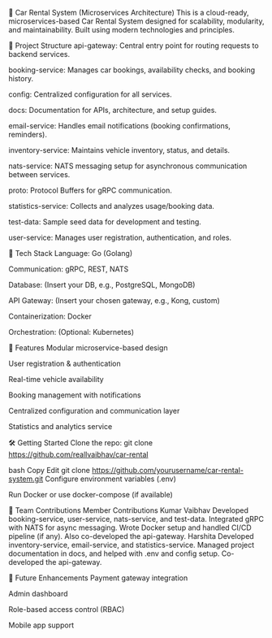 🚗 Car Rental System (Microservices Architecture)
This is a cloud-ready, microservices-based Car Rental System designed for scalability, modularity, and maintainability. Built using modern technologies and principles.

📁 Project Structure
api-gateway: Central entry point for routing requests to backend services.

booking-service: Manages car bookings, availability checks, and booking history.

config: Centralized configuration for all services.

docs: Documentation for APIs, architecture, and setup guides.

email-service: Handles email notifications (booking confirmations, reminders).

inventory-service: Maintains vehicle inventory, status, and details.

nats-service: NATS messaging setup for asynchronous communication between services.

proto: Protocol Buffers for gRPC communication.

statistics-service: Collects and analyzes usage/booking data.

test-data: Sample seed data for development and testing.

user-service: Manages user registration, authentication, and roles.

🚀 Tech Stack
Language: Go (Golang)

Communication: gRPC, REST, NATS

Database: (Insert your DB, e.g., PostgreSQL, MongoDB)

API Gateway: (Insert your chosen gateway, e.g., Kong, custom)

Containerization: Docker

Orchestration: (Optional: Kubernetes)

🧩 Features
Modular microservice-based design

User registration & authentication

Real-time vehicle availability

Booking management with notifications

Centralized configuration and communication layer

Statistics and analytics service

🛠️ Getting Started
Clone the repo: git clone https://github.com/reallvaibhav/car-rental


bash
Copy
Edit
git clone https://github.com/yourusername/car-rental-system.git
Configure environment variables (.env)

Run Docker or use docker-compose (if available)

👥 Team Contributions
Member	Contributions
Kumar Vaibhav	Developed booking-service, user-service, nats-service, and test-data. Integrated gRPC with NATS for async messaging. Wrote Docker setup and handled CI/CD pipeline (if any). Also co-developed the api-gateway.
Harshita	Developed inventory-service, email-service, and statistics-service. Managed project documentation in docs, and helped with .env and config setup. Co-developed the api-gateway.

📌 Future Enhancements
Payment gateway integration

Admin dashboard

Role-based access control (RBAC)

Mobile app support
